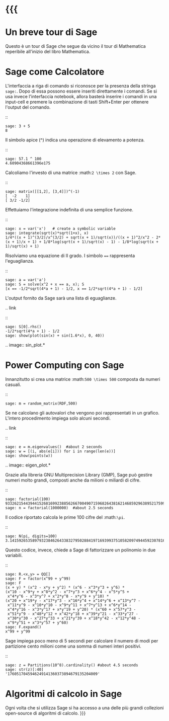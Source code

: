 {{{
==============
Un breve tour di Sage
==============

Questo è un tour di Sage che segue da vicino il tour di Mathematica reperibile all'inizio del libro Mathematica.


Sage come Calcolatore
====================

L'interfaccia a riga di comando si riconosce per la presenza della stringa ``sage:``. Dopo di essa possono essere inseriti direttamente i comandi. 
Se si usa invece l'interfaccia notebook, allora basterà inserire i comandi in una input-cell e premere la combinazione di tasti Shift+Enter per ottenere l'output del comando.

::

    sage: 3 + 5
    8

Il simbolo apice (^) indica una operazione di elevamento a potenza.

::

    sage: 57.1 ^ 100
    4.60904368661396e175

Calcoliamo l'investo di una matrice :math:`2 \times 2` con Sage.

::

    sage: matrix([[1,2], [3,4]])^(-1)
    [  -2    1]
    [ 3/2 -1/2]

Effettuiamo l'integrazione indefinita di una semplice funzione.

::

    sage: x = var('x')   # create a symbolic variable
    sage: integrate(sqrt(x)*sqrt(1+x), x)
    1/4*((x + 1)^(3/2)/x^(3/2) + sqrt(x + 1)/sqrt(x))/((x + 1)^2/x^2 - 2*(x + 1)/x + 1) + 1/8*log(sqrt(x + 1)/sqrt(x) - 1) - 1/8*log(sqrt(x + 1)/sqrt(x) + 1)

Risolviamo una equazione di II grado. I simbolo ``==`` rappresenta l'eguaglianza.

::

    sage: a = var('a')
    sage: S = solve(x^2 + x == a, x); S
    [x == -1/2*sqrt(4*a + 1) - 1/2, x == 1/2*sqrt(4*a + 1) - 1/2]

L'output fornito da Sage sarà una lista di eguaglianze.

.. link

::

    sage: S[0].rhs()
    -1/2*sqrt(4*a + 1) - 1/2
    sage: show(plot(sin(x) + sin(1.6*x), 0, 40))

.. image:: sin_plot.*


Power Computing con Sage
=========================

Innanzitutto si crea una matrice :math:`500 \times 500` composta da numeri casuali.

::

    sage: m = random_matrix(RDF,500)

Se ne calcolano gli autovalori che vengono poi rappresentati in un grafico. L'intero procedimento impiega solo alcuni secondi.

.. link

::

    sage: e = m.eigenvalues()  #about 2 seconds
    sage: w = [(i, abs(e[i])) for i in range(len(e))]
    sage: show(points(w))

.. image:: eigen_plot.*


Grazie alla libreria GNU Multiprecision Library (GMP), Sage può gestire numeri molto grandi, composti anche da milioni o miliardi di cifre.

::

    sage: factorial(100)
    93326215443944152681699238856266700490715968264381621468592963895217599993229915608941463976156518286253697920827223758251185210916864000000000000000000000000
    sage: n = factorial(1000000)  #about 2.5 seconds

Il codice riportato calcola le prime 100 cifre del :math:`\pi`.

::

    sage: N(pi, digits=100)
    3.141592653589793238462643383279502884197169399375105820974944592307816406286208998628034825342117068

Questo codice, invece, chiede a Sage di fattorizzare un polinomio in due variabili.

::

    sage: R.<x,y> = QQ[]
    sage: F = factor(x^99 + y^99)
    sage: F
    (x + y) * (x^2 - x*y + y^2) * (x^6 - x^3*y^3 + y^6) * 
    (x^10 - x^9*y + x^8*y^2 - x^7*y^3 + x^6*y^4 - x^5*y^5 +
     x^4*y^6 - x^3*y^7 + x^2*y^8 - x*y^9 + y^10) * 
    (x^20 + x^19*y - x^17*y^3 - x^16*y^4 + x^14*y^6 + x^13*y^7 -
     x^11*y^9 - x^10*y^10 - x^9*y^11 + x^7*y^13 + x^6*y^14 - 
     x^4*y^16 - x^3*y^17 + x*y^19 + y^20) * (x^60 + x^57*y^3 -
     x^51*y^9 - x^48*y^12 + x^42*y^18 + x^39*y^21 - x^33*y^27 - 
     x^30*y^30 - x^27*y^33 + x^21*y^39 + x^18*y^42 - x^12*y^48 -
     x^9*y^51 + x^3*y^57 + y^60)
    sage: F.expand()
    x^99 + y^99

Sage impiega poco meno di 5 secondi per calcolare il numero di modi per partizione cento milioni come una somma di numeri interi positivi.

::

    sage: z = Partitions(10^8).cardinality() #about 4.5 seconds
    sage: str(z)[:40]
    '1760517045946249141360373894679135204009'

Algoritmi di calcolo in Sage
============================

Ogni volta che si utilizza Sage si ha accesso a una delle più grandi collezioni open-source di algoritmi di calcolo.
}}}
